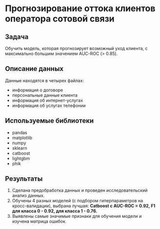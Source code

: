 # Прогнозирование оттока клиентов оператора сотовой связи

## Задача
Обучить модель, которая прогнозирует возможный уход клиента, с максимально большим значением AUC-ROC (> 0.85).

## Описание данных

Данные находятся в четырех файлах:
- информация о договоре
- персональные данные клиента
- информация об интернет-услугах
- информация об услугах телефонии

## Используемые библиотеки
- pandas
- matplotlib
- numpy
- sklearn
- catboost
- lightgbm
- phik

## Результаты
1. Сделана предобработка данных и проведен исследовательский анализ данных.
2. Обучены 4 разных моделей (с подбором гиперпараметров на кросс-валидации), выбрана лучшая: <b>Catboost с AUC-ROC = 0.92, F1 для класса 0 - 0.92, для класса 1 - 0.76.</b>
3. Выявлены самые значимые признаки для обучения модели и  изучена матрица ошибок.
